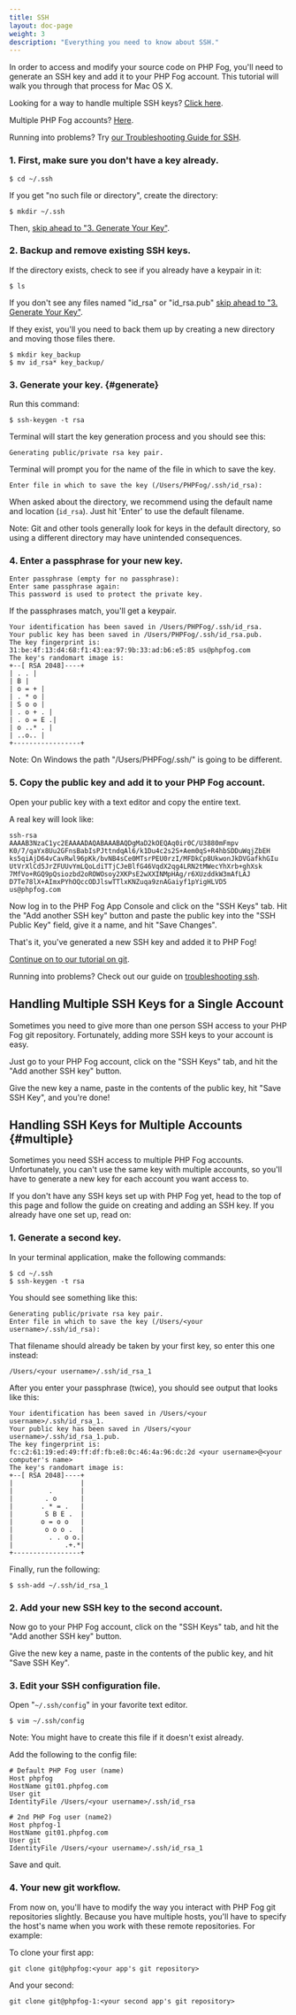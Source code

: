 ```yaml
---
title: SSH
layout: doc-page
weight: 3
description: "Everything you need to know about SSH."
---
```


In order to access and modify your source code on PHP Fog, you'll need to generate an SSH key and add it to your PHP Fog account. This tutorial will walk you through that process for Mac OS X. 

Looking for a way to handle multiple SSH keys? [Click here](#handling-multiple-ssh-keys-for-a-single-account).

Multiple PHP Fog accounts? [Here](#multiple). 

Running into problems? Try [our Troubleshooting Guide for SSH](/troubleshooting#ssh).

### 1. First, make sure you don't have a key already.

    $ cd ~/.ssh

If you get "no such file or directory", create the directory: 

    $ mkdir ~/.ssh

Then, [skip ahead to "3. Generate Your Key"](#generate).

### 2. Backup and remove existing SSH keys.

If the directory exists, check to see if you already have a keypair in it: 

    $ ls

If you don't see any files named "id_rsa" or "id_rsa.pub" [skip ahead to "3. Generate Your Key"](#generate). 

If they exist, you'll you need to back them up by creating a new directory and moving those files there.

	$ mkdir key_backup
	$ mv id_rsa* key_backup/

### 3. Generate your key. {#generate}

Run this command: 

    $ ssh-keygen -t rsa

Terminal will start the key generation process and you should see this:

    Generating public/private rsa key pair.

Terminal will prompt you for the name of the file in which to save the key.

	Enter file in which to save the key (/Users/PHPFog/.ssh/id_rsa):

When asked about the directory, we recommend using the default name and location (`id_rsa`). Just hit 'Enter' to use the default filename.

Note: Git and other tools generally look for keys in the default directory, so using a different directory may have unintended consequences.

### 4. Enter a passphrase for your new key.

	Enter passphrase (empty for no passphrase):
	Enter same passphrase again:
	This password is used to protect the private key.

If the passphrases match, you'll get a keypair.

	Your identification has been saved in /Users/PHPFog/.ssh/id_rsa.
	Your public key has been saved in /Users/PHPFog/.ssh/id_rsa.pub.
	The key fingerprint is:
	31:be:4f:13:d4:68:f1:43:ea:97:9b:33:ad:b6:e5:85 us@phpfog.com
	The key's randomart image is:
	+--[ RSA 2048]----+
	| . . |
	| B |
	| o = + |
	| . * o |
	| S o o |
	| . o + . |
	| . o = E .|
	| o ..* . |
	| ..o.. |
	+-----------------+

Note: On Windows the path "/Users/PHPFog/.ssh/" is going to be different.

### 5. Copy the public key and add it to your PHP Fog account.

Open your public key with a text editor and copy the entire text.

A real key will look like:

	ssh-rsa
	AAAAB3NzaC1yc2EAAAADAQABAAABAQDgMaD2kOEQAq0ir0C/U3880mFmpv
	K0/7/qaYx8Uu2GFnsBabIsPJttndqAl6/k1Du4c2s2S+Aem0qS+R4hbSDDuWqjZbEH
	ks5qiAjD64vCavRwl96pKk/bvNB4sCe0MTsrPEU0rzI/MFDkCp8UkwonJkDVGafkhGIu
	UtVrXlCd5JrZFUUvYmLQoLdiTTjCJeBlfG46VqdX2qg4LRN2tMWecYhXrb+ghXsk
	7MfVo+RGQ9pQsiozbd2oROWOsoy2XKPsE2wXXINMpHAg/r6XUzddkW3mAfLAJ
	D7Te78lX+AImxPYhOQccODJlswTTlxKNZuqa9znAGaiyf1pYigHLVD5
	us@phpfog.com

Now log in to the PHP Fog App Console and click on the "SSH Keys" tab. Hit the "Add another SSH key" button and paste the public key into the "SSH Public Key" field, give it a name, and hit "Save Changes".

That's it, you've generated a new SSH key and added it to PHP Fog! 

[Continue on to our tutorial on git](/getting-started/git).

Running into problems? Check out our guide on [troubleshooting ssh](/troubleshooting#ssh).

## Handling Multiple SSH Keys for a Single Account

Sometimes you need to give more than one person SSH access to your PHP Fog git repository. Fortunately, adding more SSH keys to your account is easy. 

Just go to your PHP Fog account, click on the "SSH Keys" tab, and hit the "Add another SSH key" button. 

Give the new key a name, paste in the contents of the public key, hit "Save SSH Key", and you're done!

## Handling SSH Keys for Multiple Accounts {#multiple}

Sometimes you need SSH access to multiple PHP Fog accounts. Unfortunately, you can't use the same key with multiple accounts, so you'll have to generate a new key for each account you want access to. 

If you don't have any SSH keys set up with PHP Fog yet, head to the top of this page and follow the guide on creating and adding an SSH key. If you already have one set up, read on:

### 1. Generate a second key.

In your terminal application, make the following commands:

    $ cd ~/.ssh
    $ ssh-keygen -t rsa

You should see something like this:

    Generating public/private rsa key pair.
	Enter file in which to save the key (/Users/<your username>/.ssh/id_rsa): 

That filename should already be taken by your first key, so enter this one instead:

	/Users/<your username>/.ssh/id_rsa_1 

After you enter your passphrase (twice), you should see output that looks like this: 

	Your identification has been saved in /Users/<your username>/.ssh/id_rsa_1.
	Your public key has been saved in /Users/<your username>/.ssh/id_rsa_1.pub.
	The key fingerprint is:
	fc:c2:61:19:ed:49:ff:df:fb:e8:0c:46:4a:96:dc:2d <your username>@<your computer's name>
	The key's randomart image is:
	+--[ RSA 2048]----+
	|                 |
	|         .       |
	|        . o      |
	|       . * = .   |
	|        S B E .  |
	|       o = o o   |
	|        o o o .  |
	|         . . o o.|
	|             .+.*|
	+-----------------+

Finally, run the following:

	$ ssh-add ~/.ssh/id_rsa_1

### 2. Add your new SSH key to the second account.

Now go to your PHP Fog account, click on the "SSH Keys" tab, and hit the "Add another SSH key" button. 

Give the new key a name, paste in the contents of the public key, and hit "Save SSH Key".

### 3. Edit your SSH configuration file.

Open "`~/.ssh/config`" in your favorite text editor.

	$ vim ~/.ssh/config

Note: You might have to create this file if it doesn't exist already.

Add the following to the config file: 

	# Default PHP Fog user (name)
	Host phpfog
	HostName git01.phpfog.com
	User git
	IdentityFile /Users/<your username>/.ssh/id_rsa

	# 2nd PHP Fog user (name2)
	Host phpfog-1
	HostName git01.phpfog.com
	User git
	IdentityFile /Users/<your username>/.ssh/id_rsa_1

Save and quit. 

### 4. Your new git workflow.

From now on, you'll have to modify the way you interact with PHP Fog git repositories slightly. Because you have multiple hosts, you'll have to specify the host's name when you work with these remote repositories. For example:

To clone your first app:

	git clone git@phpfog:<your app's git repository>

And your second:

	git clone git@phpfog-1:<your second app's git repository>
